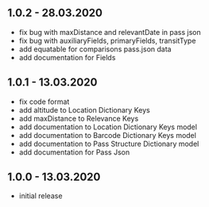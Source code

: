 ## 1.0.2 - 28.03.2020
 - fix bug with maxDistance and relevantDate in pass json
 - fix bug with auxiliaryFields, primaryFields, transitType
 - add equatable for comparisons pass.json data
 - add documentation for Fields

## 1.0.1 - 13.03.2020
 - fix code format
 - add altitude to Location Dictionary Keys
 - add maxDistance to Relevance Keys
 - add documentation to Location Dictionary Keys model
 - add documentation to Barcode Dictionary Keys model
 - add documentation to Pass Structure Dictionary model
 - add documentation for Pass Json

## 1.0.0 - 13.03.2020
 - initial release